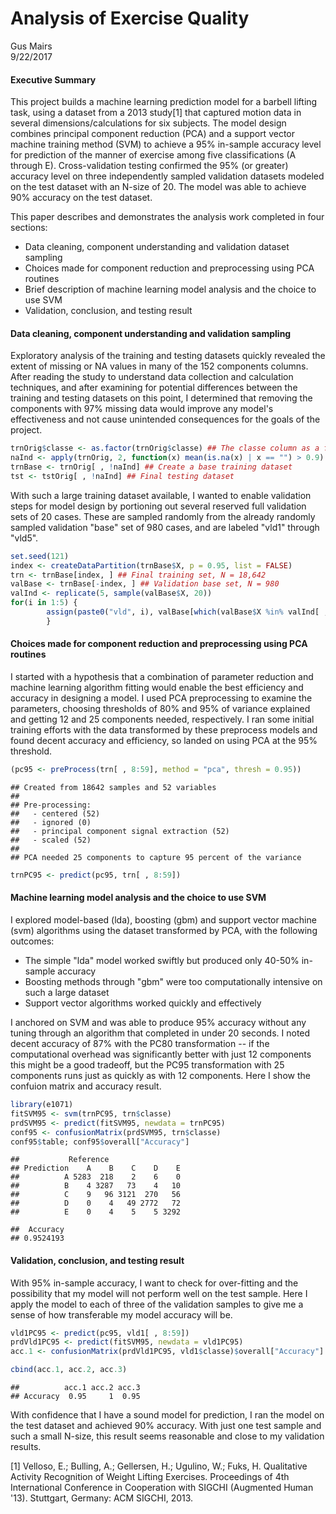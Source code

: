 # Analysis of Exercise Quality
Gus Mairs  
9/22/2017  

#### Executive Summary
This project builds a machine learning prediction model for a barbell lifting task, using a dataset from a 2013 study[1] that captured motion data in several dimensions/calculations for six subjects. The model design combines principal component reduction (PCA) and a support vector machine training method (SVM) to achieve a 95% in-sample accuracy level for prediction of the manner of exercise among five classifications (A through E). Cross-validation testing confirmed the 95% (or greater) accuracy level on three independently sampled validation datasets modeled on the test dataset with an N-size of 20. The model was able to achieve 90% accuracy on the test dataset.

This paper describes and demonstrates the analysis work completed in four sections:

* Data cleaning, component understanding and validation dataset sampling
* Choices made for component reduction and preprocessing using PCA routines
* Brief description of machine learning model analysis and the choice to use SVM
* Validation, conclusion, and testing result

#### Data cleaning, component understanding and validation sampling
Exploratory analysis of the training and testing datasets quickly revealed the extent of missing or NA values in many of the 152 components columns. After reading the study to understand data collection and calculation techniques, and after examining for potential differences between the training and testing datasets on this point, I determined that removing the components with 97% missing data would improve any model's effectiveness and not cause unintended consequences for the goals of the project.



```r
trnOrig$classe <- as.factor(trnOrig$classe) ## The classe column as a factor
naInd <- apply(trnOrig, 2, function(x) mean(is.na(x) | x == "") > 0.9) ## Index of NA columns
trnBase <- trnOrig[ , !naInd] ## Create a base training dataset
tst <- tstOrig[ , !naInd] ## Final testing dataset
```
With such a large training dataset available, I wanted to enable validation steps for model design by portioning out several reserved full validation sets of 20 cases. These are sampled randomly from the already randomly sampled validation "base" set of 980 cases, and are labeled "vld1" through "vld5".

```r
set.seed(121)
index <- createDataPartition(trnBase$X, p = 0.95, list = FALSE)
trn <- trnBase[index, ] ## Final training set, N = 18,642
valBase <- trnBase[-index, ] ## Validation base set, N = 980
valInd <- replicate(5, sample(valBase$X, 20))
for(i in 1:5) {
        assign(paste0("vld", i), valBase[which(valBase$X %in% valInd[ , i]), ])
        }
```

#### Choices made for component reduction and preprocessing using PCA routines
I started with a hypothesis that a combination of parameter reduction and machine learning algorithm fitting would enable the best efficiency and accuracy in designing a model. I used PCA preprocessing to examine the parameters, choosing thresholds of 80% and 95% of variance explained and getting 12 and 25 components needed, respectively. I ran some initial training efforts with the data transformed by these preprocess models and found decent accuracy and efficiency, so landed on using PCA at the 95% threshold.


```r
(pc95 <- preProcess(trn[ , 8:59], method = "pca", thresh = 0.95))
```

```
## Created from 18642 samples and 52 variables
## 
## Pre-processing:
##   - centered (52)
##   - ignored (0)
##   - principal component signal extraction (52)
##   - scaled (52)
## 
## PCA needed 25 components to capture 95 percent of the variance
```

```r
trnPC95 <- predict(pc95, trn[ , 8:59])
```

#### Machine learning model analysis and the choice to use SVM
I explored model-based (lda), boosting (gbm) and support vector machine (svm) algorithms using the dataset transformed by PCA, with the following outcomes:

* The simple "lda" model worked swiftly but produced only 40-50% in-sample accuracy
* Boosting methods through "gbm" were too computationally intensive on such a large dataset
* Support vector algorithms worked quickly and effectively

I anchored on SVM and was able to produce 95% accuracy without any tuning through an algorithm that completed in under 20 seconds. I noted decent accuracy of 87% with the PC80 transformation -- if the computational overhead was significantly better with just 12 components this might be a good tradeoff, but the PC95 transformation with 25 components runs just as quickly as with 12 components. Here I show the confuion matrix and accuracy result.

```r
library(e1071)
fitSVM95 <- svm(trnPC95, trn$classe)
prdSVM95 <- predict(fitSVM95, newdata = trnPC95)
conf95 <- confusionMatrix(prdSVM95, trn$classe)
conf95$table; conf95$overall["Accuracy"]
```

```
##           Reference
## Prediction    A    B    C    D    E
##          A 5283  218    2    6    0
##          B    4 3287   73    4   10
##          C    9   96 3121  270   56
##          D    0    4   49 2772   72
##          E    0    4    5    5 3292
```

```
##  Accuracy 
## 0.9524193
```
#### Validation, conclusion, and testing result
With 95% in-sample accuracy, I want to check for over-fitting and the possibility that my model will not perform well on the test sample. Here I apply the model to each of three of the validation samples to give me a sense of how transferable my model accuracy will be.

```r
vld1PC95 <- predict(pc95, vld1[ , 8:59])
prdVld1PC95 <- predict(fitSVM95, newdata = vld1PC95)
acc.1 <- confusionMatrix(prdVld1PC95, vld1$classe)$overall["Accuracy"]
```


```r
cbind(acc.1, acc.2, acc.3)
```

```
##          acc.1 acc.2 acc.3
## Accuracy  0.95     1  0.95
```
With confidence that I have a sound model for prediction, I ran the model on the test dataset and achieved 90% accuracy. With just one test sample and such a small N-size, this result seems reasonable and close to my validation results. 


[1] Velloso, E.; Bulling, A.; Gellersen, H.; Ugulino, W.; Fuks, H. Qualitative Activity Recognition of Weight Lifting Exercises. Proceedings of 4th International Conference in Cooperation with SIGCHI (Augmented Human '13). Stuttgart, Germany: ACM SIGCHI, 2013.
